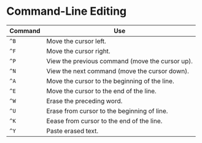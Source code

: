 # Command-Line Editing

| Command | Use                                             |
| ------- | ----------------------------------------------- |
| `^B`    | Move the cursor left.                           |
| `^F`    | Move the cursor right.                          |
| `^P`    | View the previous command (move the cursor up). |
| `^N`    | View the next command (move the cursor down).   |
| `^A`    | Move the cursor to the beginning of the line.   |
| `^E`    | Move the cursor to the end of the line.         |
| `^W`    | Erase the preceding word.                       |
| `^U`    | Erase from cursor to the beginning of line.     |
| `^K`    | Eease from cursor to the end of the line.       |
| `^Y`    | Paste erased text.                                                |

